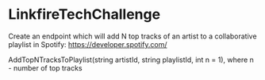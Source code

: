 # LinkfireTechChallenge

Create an endpoint which will add N top tracks of an artist to a collaborative playlist in Spotify: https://developer.spotify.com/

AddTopNTracksToPlaylist(string artistId, string playlistId, int n = 1), where n - number of top tracks
 
